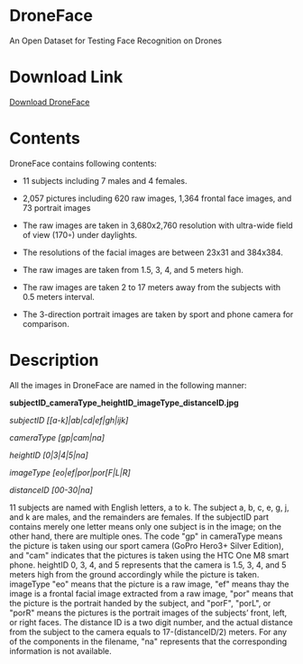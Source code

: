 # DroneFace
An Open Dataset for Testing Face Recognition on Drones

# Download Link
[Download DroneFace](http://deal1.iecs.fcu.edu.tw/DroneFace.zip)

# Contents
DroneFace contains following contents:

* 11 subjects including 7 males and 4 females.

* 2,057 pictures including 620 raw images, 1,364 frontal face
images, and 73 portrait images

* The raw images are taken in 3,680x2,760 resolution with
ultra-wide field of view (170◦) under daylights.

* The resolutions of the facial images are between 23x31 and
384x384.

* The raw images are taken from 1.5, 3, 4, and 5 meters high.

* The raw images are taken 2 to 17 meters away from the
subjects with 0.5 meters interval.
* The 3-direction portrait images are taken by sport and
phone camera for comparison.


# Description
All the images in DroneFace are named in the following manner:

**subjectID_cameraType_heightID_imageType_distanceID.jpg**

*subjectID [[a-k]|ab|cd|ef|gh|ijk]*

*cameraType [gp|cam|na]*

*heightID [0|3|4|5|na]*

*imageType [eo|ef|por|por[F|L|R]*

*distanceID [00-30|na]*


11 subjects are named with English letters, a to k. The subject a,
b, c, e, g, j, and k are males, and the remainders are females. If the
subjectID part contains merely one letter means only one subject
is in the image; on the other hand, there are multiple ones. The
code "gp" in cameraType means the picture is taken using our sport
camera (GoPro Hero3+ Silver Edition), and "cam" indicates that the
pictures is taken using the HTC One M8 smart phone. heightID 0,
3, 4, and 5 represents that the camera is 1.5, 3, 4, and 5 meters high
from the ground accordingly while the picture is taken. imageType
"eo" means that the picture is a raw image, "ef" means thay the
image is a frontal facial image extracted from a raw image, "por"
means that the picture is the portrait handed by the subject, and
"porF", "porL", or "porR" means the pictures is the portrait images
of the subjects’ front, left, or right faces. The distance ID is a two
digit number, and the actual distance from the subject to the camera
equals to 17-(distanceID/2) meters. For any of the components in
the filename, "na" represents that the corresponding information is
not available.

